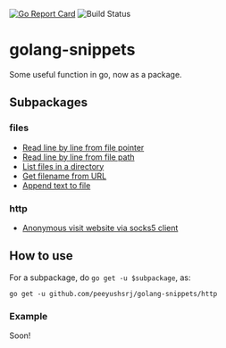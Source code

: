 [![Go Report Card](https://goreportcard.com/badge/github.com/peeyushsrj/golang-snippets)](https://goreportcard.com/report/github.com/peeyushsrj/golang-snippets)
![Build Status](https://circleci.com/gh/peeyushsrj/golang-snippets.png?style=shield)

# golang-snippets

Some useful function in go, now as a package.

## Subpackages

### files
- [Read line by line from file pointer](https://github.com/peeyushsrj/golang-snippets/blob/master/files/read-lines-from-file-pointer.go)
- [Read line by line from file path](https://github.com/peeyushsrj/golang-snippets/blob/master/files/read-lines-from-file-path.go)
- [List files in a directory](https://github.com/peeyushsrj/golang-snippets/blob/master/files/browse-files.go)
- [Get filename from URL](https://github.com/peeyushsrj/golang-snippets/blob/master/files/filename-from-url.go)
- [Append text to file](https://github.com/peeyushsrj/golang-snippets/blob/master/files/append-text-to-file.go)


### http

- [Anonymous visit website via socks5 client](https://github.com/peeyushsrj/golang-snippets/blob/master/http/append-text-to-file.go)


## How to use

For a subpackage, do `go get -u $subpackage`, as:

```
go get -u github.com/peeyushsrj/golang-snippets/http
```

### Example

Soon!